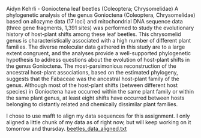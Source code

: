 Aidyn Kehrli - Gonioctena leaf beetles (Coleoptera; Chrysomelidae) 
A phylogenetic analysis of the genus Gonioctena (Coleoptera, Chrysomelidae) based on allozyme data (17 loci) and mitochondrial DNA sequence data (three gene fragments, 1,391 sites) was performed to study the evolutionary history of host-plant shifts among these leaf beetles. This chrysomelid genus is characteristically associated with a high number of different plant families. The diverse molecular data gathered in this study are to a large extent congruent, and the analyses provide a well-supported phylogenetic hypothesis to address questions about the evolution of host-plant shifts in the genus Gonioctena. The most-parsimonious reconstruction of the ancestral host-plant associations, based on the estimated phylogeny, suggests that the Fabaceae was the ancestral host-plant family of the genus. Although most of the host-plant shifts (between different host species) in Gonioctena have occurred within the same plant family or within the same plant genus, at least eight shifts have occurred between hosts belonging to distantly related and chemically dissimilar plant families.

I chose to use mafft to align my data sequences for this assignment. I only aligned a little chunk of my data as of right now, but will keep working on it tomorrow and thursday. 
[beetles_data_aligned.txt](https://github.com/aidynkehrli/Botany-563/files/10799770/beetles_data_aligned.txt)
